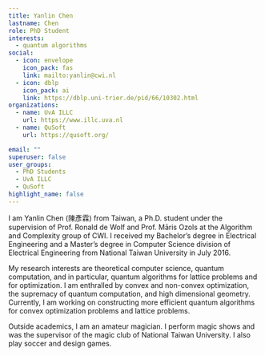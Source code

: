 ```yaml
---
title: Yanlin Chen
lastname: Chen
role: PhD Student
interests:
  - quantum algorithms
social:
  - icon: envelope
    icon_pack: fas
    link: mailto:yanlin@cwi.nl
  - icon: dblp
    icon_pack: ai
    link: https://dblp.uni-trier.de/pid/66/10302.html
organizations:
  - name: UvA ILLC
    url: https://www.illc.uva.nl
  - name: QuSoft
    url: https://qusoft.org/

email: ""
superuser: false
user_groups:
  - PhD Students
  - UvA ILLC
  - QuSoft
highlight_name: false
---
```


I am Yanlin Chen (陳彥霖) from Taiwan, a Ph.D. student under the supervision of Prof. Ronald de Wolf and Prof. Māris Ozols at the Algorithm and Complexity group of CWI. I received my Bachelor’s degree in Electrical Engineering and a Master’s degree in Computer Science division of Electrical Engineering from National Taiwan University in July 2016.

My research interests are theoretical computer science, quantum computation, and in particular, quantum algorithms for lattice problems and for optimization. I am enthralled by convex and non-convex optimization, the supremacy of quantum computation, and high dimensional geometry. Currently, I am working on constructing more efficient quantum algorithms for convex optimization problems and lattice problems.

Outside academics, I am an amateur magician. I perform magic shows and was the supervisor of the magic club of National Taiwan University. I also play soccer and design games.
